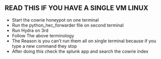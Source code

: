 ## READ THIS IF YOU HAVE A SINGLE VM LINUX
 - Start the cowrie honeypot on one terminal
 - Run the python_hec_forwarder file on second terminal
 - Run Hydra on 3rd
 - Follow The above terminology
 - The Reason is you can't run them all on single terminal because if you type a new command they stop
 - After doing this check the splunk app and search the cowrie index
